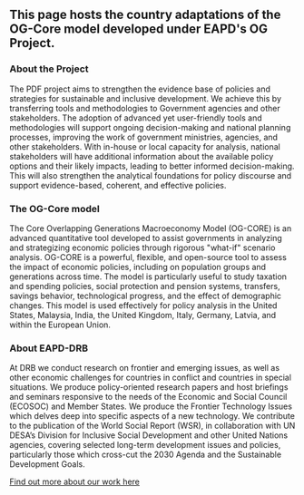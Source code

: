 ## This page hosts the country adaptations of the OG-Core model developed under EAPD's OG Project. 

### About the Project
The PDF project aims to strengthen the evidence base of policies and strategies for sustainable and inclusive development. We achieve this by transferring tools and methodologies to Government agencies and other stakeholders. The adoption of advanced yet user-friendly tools and methodologies will support ongoing decision-making and national planning processes, improving the work of government ministries, agencies, and other stakeholders. With in-house or local capacity for analysis, national stakeholders will have additional information about the available policy options and their likely impacts, leading to better informed decision-making. This will also strengthen the analytical foundations for policy discourse and support evidence-based, coherent, and effective policies.

### The OG-Core model
The Core Overlapping Generations Macroeconomy Model (OG-CORE) is an advanced quantitative tool developed to assist governments in analyzing and strategizing economic policies through rigorous "what-if" scenario analysis. OG-CORE is a powerful, flexible, and open-source tool to assess the impact of economic policies, including on population groups and generations across time. The model is particularly useful to study taxation and spending policies, social protection and pension systems, transfers, savings behavior, technological progress, and the effect of demographic changes. This model is used effectively for policy analysis in the United States, Malaysia, India, the United Kingdom, Italy, Germany, Latvia, and within the European Union.

### About EAPD-DRB
At DRB we conduct research on frontier and emerging issues, as well as other economic challenges for countries in conflict and countries in special situations.  We produce policy-oriented research papers and host briefings and seminars responsive to the needs of the Economic and Social Council (ECOSOC) and Member States. We produce the Frontier Technology Issues which delves deep into specific aspects of a new technology. We contribute to the publication of the World Social Report (WSR), in collaboration with UN DESA’s Division for Inclusive Social Development and other United Nations agencies, covering selected long-term development issues and policies, particularly those which cross-cut the 2030 Agenda and the Sustainable Development Goals.

[Find out more about our work here](www.un.org/development/desa/dpad/our-work/development-strategies-and-policies.html)


